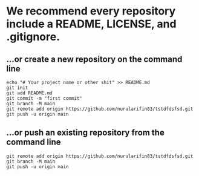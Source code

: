 # We recommend every repository include a README, LICENSE, and .gitignore.

## …or create a new repository on the command line
```
echo "# Your project name or other shit" >> README.md
git init
git add README.md
git commit -m "first commit"
git branch -M main
git remote add origin https://github.com/nurularifin83/tstdfdsfsd.git
git push -u origin main
```

## …or push an existing repository from the command line
```
git remote add origin https://github.com/nurularifin83/tstdfdsfsd.git
git branch -M main
git push -u origin main
```